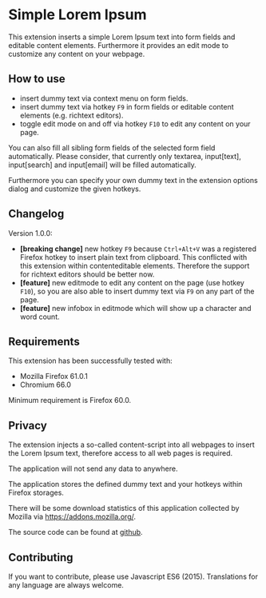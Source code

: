 # Simple Lorem Ipsum

This extension inserts a simple Lorem Ipsum text into form fields and editable content elements.
Furthermore it provides an edit mode to customize any content on your webpage.


## How to use

* insert dummy text via context menu on form fields.
* insert dummy text via hotkey ```F9``` in form fields or editable content elements (e.g. richtext editors).
* toggle edit mode on and off via hotkey ```F10``` to edit any content on your page.

You can also fill all sibling form fields of the selected form field automatically.
Please consider, that currently only textarea, 
input[text], input[search] and input[email] will be filled automatically.

Furthermore you can specify your own dummy text in the extension options dialog and customize
the given hotkeys.


## Changelog

Version 1.0.0:
* **[breaking change]** new hotkey ```F9``` because ```Ctrl+Alt+V``` was a registered Firefox hotkey to
  insert plain text from clipboard. This conflicted with this extension within contenteditable elements. 
  Therefore the support for richtext editors should be better now. 
* **[feature]** new editmode to edit any content on the page (use hotkey ```F10```), 
  so you are also able to insert dummy text via ```F9``` on any part of the page.
* **[feature]** new infobox in editmode which will show up a character and word count.


## Requirements

This extension has been successfully tested with:
- Mozilla Firefox 61.0.1
- Chromium 66.0

Minimum requirement is Firefox 60.0.

## Privacy

The extension injects a so-called content-script into all webpages to insert
the Lorem Ipsum text, therefore access to all web pages is required.

The application will not send any data to anywhere.

The application stores the defined dummy text and your hotkeys within Firefox storages.

There will be some download statistics of this application collected by Mozilla via https://addons.mozilla.org/.

The source code can be found at [github](https://github.com/simple-lorem-ipsum/simple-lorem-ipsum).



## Contributing

If you want to contribute, please use Javascript ES6 (2015).
Translations for any language are always welcome.

